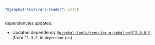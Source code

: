 ```yaml
---
"@graphql-tools/url-loader": patch
---
```

dependencies updates:
  - Updated dependency [`@graphql-tools/executor-graphql-ws@^2.0.0` ↗︎](https://www.npmjs.com/package/@graphql-tools/executor-graphql-ws/v/2.0.0) (from `^1.3.2`, in `dependencies`)

